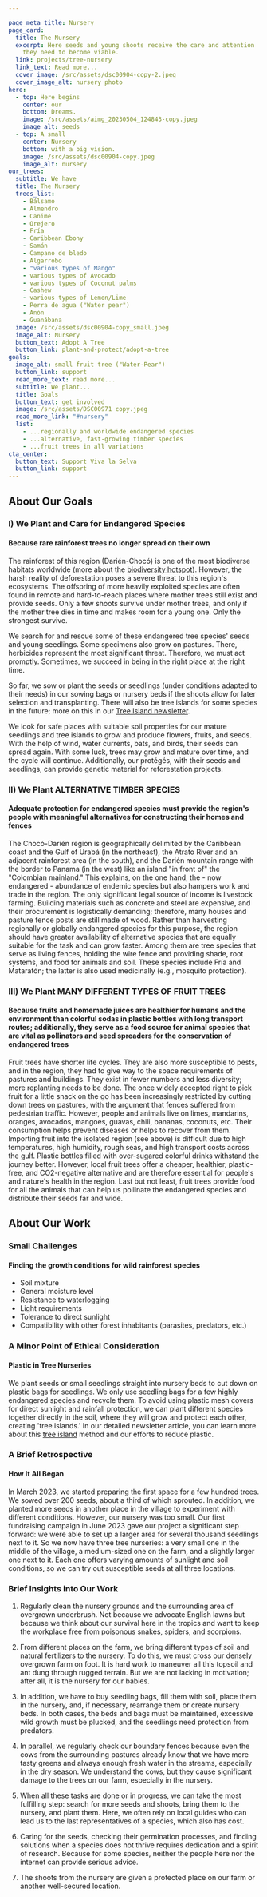 ```yaml
---

page_meta_title: Nursery
page_card:
  title: The Nursery
  excerpt: Here seeds and young shoots receive the care and attention
    they need to become viable.
  link: projects/tree-nursery
  link_text: Read more...
  cover_image: /src/assets/dsc00904-copy-2.jpeg
  cover_image_alt: nursery photo
hero:
  - top: Here begins
    center: our
    bottom: Dreams.
    image: /src/assets/aimg_20230504_124843-copy.jpeg
    image_alt: seeds
  - top: A small
    center: Nursery
    bottom: with a big vision.
    image: /src/assets/dsc00904-copy.jpeg
    image_alt: nursery
our_trees:
  subtitle: We have
  title: The Nursery
  trees_list:
    - Bálsamo
    - Almendro
    - Canime
    - Orejero
    - Fría
    - Caribbean Ebony
    - Samán
    - Campano de bledo
    - Algarrobo
    - "various types of Mango"
    - various types of Avocado
    - various types of Coconut palms
    - Cashew
    - various types of Lemon/Lime
    - Perra de agua ("Water pear")
    - Anón
    - Guanábana
  image: /src/assets/dsc00904-copy_small.jpeg
  image_alt: Nursery
  button_text: Adopt A Tree
  button_link: plant-and-protect/adopt-a-tree
goals:
  image_alt: small fruit tree ("Water-Pear")
  button_link: support
  read_more_text: read more...
  subtitle: We plant...
  title: Goals
  button_text: get involved
  image: /src/assets/DSC00971 copy.jpeg
  read_more_link: "#nursery"
  list:
    - ...regionally and worldwide endangered species
    - ...alternative, fast-growing timber species
    - ...fruit trees in all variations
cta_center:
  button_text: Support Viva la Selva
  button_link: support
---
```


<h2 id="nursery">About Our Goals</h2>

### I) We Plant and Care for Endangered Species

#### Because rare rainforest trees no longer spread on their own

The rainforest of this region (Darién-Chocó) is one of the most biodiverse habitats worldwide (more about the [biodiversity hotspot](./the-farm/full-text#region-bedeutung)). However, the harsh reality of deforestation poses a severe threat to this region's ecosystems. The offspring of more heavily exploited species are often found in remote and hard-to-reach places where mother trees still exist and provide seeds. Only a few shoots survive under mother trees, and only if the mother tree dies in time and makes room for a young one. Only the strongest survive.

We search for and rescue some of these endangered tree species' seeds and young seedlings. Some specimens also grow on pastures. There, herbicides represent the most significant threat. Therefore, we must act promptly. Sometimes, we succeed in being in the right place at the right time.

So far, we sow or plant the seeds or seedlings (under conditions adapted to their needs) in our sowing bags or nursery beds if the shoots allow for later selection and transplanting. There will also be tree islands for some species in the future; more on this in our [Tree Island newsletter](https://vivalaselva.substack.com/p/bauminseln).

We look for safe places with suitable soil properties for our mature seedlings and tree islands to grow and produce flowers, fruits, and seeds. With the help of wind, water currents, bats, and birds, their seeds can spread again. With some luck, trees may grow and mature over time, and the cycle will continue. Additionally, our protégés, with their seeds and seedlings, can provide genetic material for reforestation projects.

### II) We Plant ALTERNATIVE TIMBER SPECIES

#### Adequate protection for endangered species must provide the region's people with meaningful alternatives for constructing their homes and fences

The Chocó-Darién region is geographically delimited by the Caribbean coast and the Gulf of Urabá (in the northeast), the Atrato River and an adjacent rainforest area (in the south), and the Darién mountain range with the border to Panama (in the west) like an island "in front of" the "Colombian mainland."
This explains, on the one hand, the - now endangered - abundance of endemic species but also hampers work and trade in the region. The only significant legal source of income is livestock farming. Building materials such as concrete and steel are expensive, and their procurement is logistically demanding; therefore, many houses and pasture fence posts are still made of wood. Rather than harvesting regionally or globally endangered species for this purpose, the region should have greater availability of alternative species that are equally suitable for the task and can grow faster. Among them are tree species that serve as living fences, holding the wire fence and providing shade, root systems, and food for animals and soil. These species include Fría and Mataratón; the latter is also used medicinally (e.g., mosquito protection).

### III) We Plant MANY DIFFERENT TYPES OF FRUIT TREES

#### Because fruits and homemade juices are healthier for humans and the environment than colorful sodas in plastic bottles with long transport routes; additionally, they serve as a food source for animal species that are vital as pollinators and seed spreaders for the conservation of endangered trees

Fruit trees have shorter life cycles. They are also more susceptible to pests, and in the region, they had to give way to the space requirements of pastures and buildings. They exist in fewer numbers and less diversity; more replanting needs to be done. The once widely accepted right to pick fruit for a little snack on the go has been increasingly restricted by cutting down trees on pastures, with the argument that fences suffered from pedestrian traffic.
However, people and animals live on limes, mandarins, oranges, avocados, mangoes, guavas, chili, bananas, coconuts, etc. Their consumption helps prevent diseases or helps to recover from them. Importing fruit into the isolated region (see above) is difficult due to high temperatures, high humidity, rough seas, and high transport costs across the gulf. Plastic bottles filled with over-sugared colorful drinks withstand the journey better. However, local fruit trees offer a cheaper, healthier, plastic-free, and CO2-negative alternative and are therefore essential for people's and nature's health in the region. Last but not least, fruit trees provide food for all the animals that can help us pollinate the endangered species and distribute their seeds far and wide.

## About Our Work

### Small Challenges

#### Finding the growth conditions for wild rainforest species

- Soil mixture
- General moisture level
- Resistance to waterlogging
- Light requirements
- Tolerance to direct sunlight
- Compatibility with other forest inhabitants (parasites, predators, etc.)

### A Minor Point of Ethical Consideration

#### Plastic in Tree Nurseries

We plant seeds or small seedlings straight into nursery beds to cut down on plastic bags for seedlings. We only use seedling bags for a few highly endangered species and recycle them. To avoid using plastic mesh covers for direct sunlight and rainfall protection, we can plant different species together directly in the soil, where they will grow and protect each other, creating 'tree islands.' In our detailed newsletter article, you can learn more about this [tree island](https://vivalaselva.substack.com/p/bauminseln) method and our efforts to reduce plastic.

### A Brief Retrospective

#### How It All Began

In March 2023, we started preparing the first space for a few hundred trees. We sowed over 200 seeds, about a third of which sprouted. In addition, we planted more seeds in another place in the village to experiment with different conditions. However, our nursery was too small. Our first fundraising campaign in June 2023 gave our project a significant step forward: we were able to set up a larger area for several thousand seedlings next to it.
So we now have three tree nurseries: a very small one in the middle of the village, a medium-sized one on the farm, and a slightly larger one next to it. Each one offers varying amounts of sunlight and soil conditions, so we can try out susceptible seeds at all three locations.

### Brief Insights into Our Work

1. Regularly clean the nursery grounds and the surrounding area of overgrown underbrush. Not because we advocate English lawns but because we think about our survival here in the tropics and want to keep the workplace free from poisonous snakes, spiders, and scorpions.

2. From different places on the farm, we bring different types of soil and natural fertilizers to the nursery. To do this, we must cross our densely overgrown farm on foot. It is hard work to maneuver all this topsoil and ant dung through rugged terrain. But we are not lacking in motivation; after all, it is the nursery for our babies.

3. In addition, we have to buy seedling bags, fill them with soil, place them in the nursery, and, if necessary, rearrange them or create nursery beds. In both cases, the beds and bags must be maintained, excessive wild growth must be plucked, and the seedlings need protection from predators.

4. In parallel, we regularly check our boundary fences because even the cows from the surrounding pastures already know that we have more tasty greens and always enough fresh water in the streams, especially in the dry season. We understand the cows, but they cause significant damage to the trees on our farm, especially in the nursery.

5. When all these tasks are done or in progress, we can take the most fulfilling step: search for more seeds and shoots, bring them to the nursery, and plant them. Here, we often rely on local guides who can lead us to the last representatives of a species, which also has cost.

6. Caring for the seeds, checking their germination processes, and finding solutions when a species does not thrive requires dedication and a spirit of research. Because for some species, neither the people here nor the internet can provide serious advice.

7. The shoots from the nursery are given a protected place on our farm or another well-secured location.
